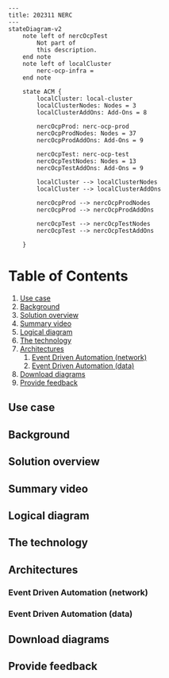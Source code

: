 ```mermaid
---
title: 202311 NERC
---
stateDiagram-v2
    note left of nercOcpTest
        Not part of
        this description.
    end note
    note left of localCluster
        nerc-ocp-infra =
    end note

    state ACM {
        localCluster: local-cluster
        localClusterNodes: Nodes = 3
        localClusterAddOns: Add-Ons = 8

        nercOcpProd: nerc-ocp-prod
        nercOcpProdNodes: Nodes = 37
        nercOcpProdAddOns: Add-Ons = 9

        nercOcpTest: nerc-ocp-test
        nercOcpTestNodes: Nodes = 13
        nercOcpTestAddOns: Add-Ons = 9

        localCluster --> localClusterNodes
        localCluster --> localClusterAddOns

        nercOcpProd --> nercOcpProdNodes
        nercOcpProd --> nercOcpProdAddOns

        nercOcpTest --> nercOcpTestNodes
        nercOcpTest --> nercOcpTestAddOns

    }
```

# Table of Contents
1. [Use case](#use-case)
1. [Background](#background)
1. [Solution overview](#solution-overview)
1. [Summary video]()
1. [Logical diagram]()
1. [The technology]()
1. [Architectures]()
    1. [Event Driven Automation (network)]()
    1. [Event Driven Automation (data)]()
1. [Download diagrams]()
1. [Provide feedback](#provide-feedback)

## Use case <a name="use-case"></a>
## Background
## Solution overview
## Summary video
## Logical diagram
## The technology
## Architectures
### Event Driven Automation (network)
### Event Driven Automation (data)
## Download diagrams
## Provide feedback <a name="provide-feedback"></a>
